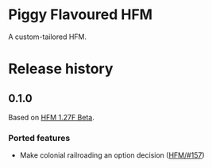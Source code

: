 Piggy Flavoured HFM
===================

A custom-tailored HFM.

Release history
===============

0.1.0
-----

Based on [HFM 1.27F Beta].

[HFM 1.27F Beta]: https://github.com/SighPie/HFM/tree/38ca75c40063e08cbf696140e0ea68d76e6ace9d

### Ported features

- Make colonial railroading an option decision ([HFM/#157])

[HFM/#157]: https://github.com/SighPie/HFM/pull/157
